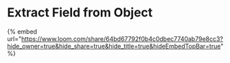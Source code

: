# Extract Field from Object

{% embed url="https://www.loom.com/share/64bd67792f0b4c0dbec7740ab79e8cc3?hide_owner=true&hide_share=true&hide_title=true&hideEmbedTopBar=true" %}
